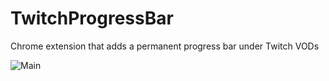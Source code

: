 # TwitchProgressBar
Chrome extension that adds a permanent progress bar under Twitch VODs

![Main](https://user-images.githubusercontent.com/64152538/121529774-b90ac680-c9ca-11eb-8f0f-9495c768ba1d.PNG)
